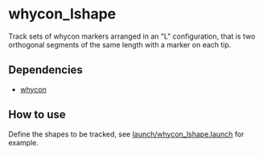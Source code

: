 # whycon_lshape

Track sets of whycon markers arranged in an "L" configuration, that is two orthogonal segments of the same length with a marker on each tip.

## Dependencies

- [whycon](https://github.com/lrse/whycon)

## How to use

Define the shapes to be tracked, see [launch/whycon_lshape.launch](launch/whycon_lshape.launch) for example.

